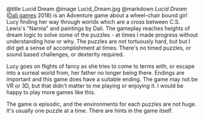 @title		Lucid Dream
@image		Lucid_Dream.jpg
@markdown
*Lucid Dream* ([Dali games](http://dali.games/)
2018) is an Adventure game about a wheel-chair bound girl Lucy finding her
way through worlds which are a cross between C.S. Lewis's "Narnia" and
paintings by Dali. The gameplay reaches heights of dream logic to solve
some of the puzzles - at times I made progress without understanding how or why.
The puzzles are not tortuously hard, but but I did get a sense of
accomplishment at times. There's no timed puzzles, or sound based
challenges, or dexterity required.

Lucy goes on flights of fancy as she tries to come to terms with, or
escape into a surreal world from, her father no longer being there.
Endings are important and this game does have a suitable ending.
The game may not be VR or 3D, but that didn't matter to me playing or
enjoying it. I would be happy to play more games like this.

The game is episodic, and the environments for each puzzles are not huge.
It's usually one puzzle at a time. There are hints in the game itself.
